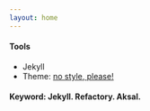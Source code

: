 ```yaml
---
layout: home
---
```


#### Tools

- Jekyll
- Theme: [no style, please!](https://github.com/riggraz/no-style-please)

#### Keyword: Jekyll. Refactory. Aksal.
